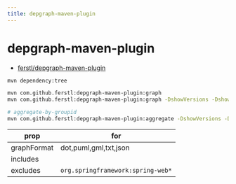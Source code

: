 ```yaml
---
title: depgraph-maven-plugin
---
```


# depgraph-maven-plugin

- [ferstl/depgraph-maven-plugin](https://github.com/ferstl/depgraph-maven-plugin)

```bash
mvn dependency:tree

mvn com.github.ferstl:depgraph-maven-plugin:graph
mvn com.github.ferstl:depgraph-maven-plugin:graph -DshowVersions -DshowGroupIds -DshowDuplicates -DshowConflicts

# aggregate-by-groupid
mvn com.github.ferstl:depgraph-maven-plugin:aggregate -DshowVersions -DshowGroupIds -DshowDuplicates -DshowConflicts
```

| prop        | for                               |
| ----------- | --------------------------------- |
| graphFormat | dot,puml,gml,txt,json             |
| includes    |
| excludes    | `org.springframework:spring-web*` |
